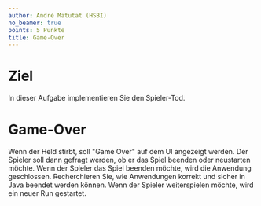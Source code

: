 ```yaml
---
author: André Matutat (HSBI)
no_beamer: true
points: 5 Punkte
title: Game-Over
---
```


# Ziel

In dieser Aufgabe implementieren Sie den Spieler-Tod.

# Game-Over

Wenn der Held stirbt, soll "Game Over" auf dem UI angezeigt werden. Der Spieler soll dann gefragt werden, ob er das
Spiel beenden oder neustarten möchte. Wenn der Spieler das Spiel beenden möchte, wird die Anwendung geschlossen.
Recherchieren Sie, wie Anwendungen korrekt und sicher in Java beendet werden können. Wenn der Spieler weiterspielen
möchte, wird ein neuer Run gestartet.
